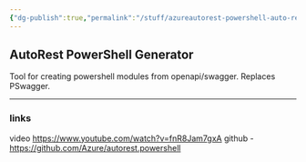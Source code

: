 ```yaml
---
{"dg-publish":true,"permalink":"/stuff/azureautorest-powershell-auto-rest-power-shell-generator/","noteIcon":"1"}
---
```



## AutoRest PowerShell Generator

Tool for creating powershell modules from openapi/swagger.
Replaces PSwagger.

---

### links 
video https://www.youtube.com/watch?v=fnR8Jam7gxA
github - https://github.com/Azure/autorest.powershell
